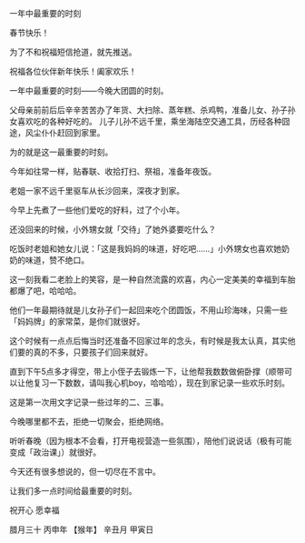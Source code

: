 一年中最重要的时刻


春节快乐！

为了不和祝福短信抢道，就先推送。

祝福各位伙伴新年快乐！阖家欢乐！


 一年中最重要的时刻——今晚大团圆的时刻。

父母亲前前后后辛辛苦苦办了年货、大扫除、蒸年糕、杀鸡鸭，准备儿女、孙子孙女喜欢吃的各种好吃的。
儿子儿孙不远千里，乘坐海陆空交通工具，历经各种囧途，风尘仆仆赶回到家里。

为的就是这一最重要的时刻。

今年如往常一样，贴春联、收拾打扫、祭祖，准备年夜饭。

老姐一家不远千里驱车从长沙回来，深夜才到家。

今早上先煮了一些他们爱吃的好料，过了个小年。

还没回来的时候，小外甥女就「交待」了她外婆要吃什么？

吃饭时老姐和她女儿说：「这是我妈妈的味道，好吃吧……」小外甥女也喜欢她奶奶的味道，赞不绝口。

这一刻我看二老脸上的笑容，是一种自然流露的欢喜，内心一定美美的幸福到车胎都爆了吧，哈哈哈。

他们一年最期待就是儿女孙子们一起回来吃个团圆饭，不用山珍海味，只需一些「妈妈牌」的家常菜，是你们就很好。

这个时候有一点点后悔当时还准备不回家过年的念头，有时候是我太认真，其实他们要的真的不多，只要孩子们回来就好。


直到下午5点多才得空，带上小侄子去锻炼一下，让他帮我数数做俯卧撑（顺带可以让他复习一下数数，请叫我心机boy，哈哈哈），现在到家记录一些欢乐时刻。

这是第一次用文字记录一些过年的二、三事。

今晚哪里都不去，拒绝一切聚会，拒绝网络。

听听春晚（因为根本不会看，打开电视营造一些氛围），陪他们说说话（极有可能变成「政治课」）就很好。


今天还有很多想说的，但一切尽在不言中。

让我们多一点时间给最重要的时刻。

祝开心
愿幸福

腊月三十
丙申年 【猴年】
辛丑月 甲寅日

